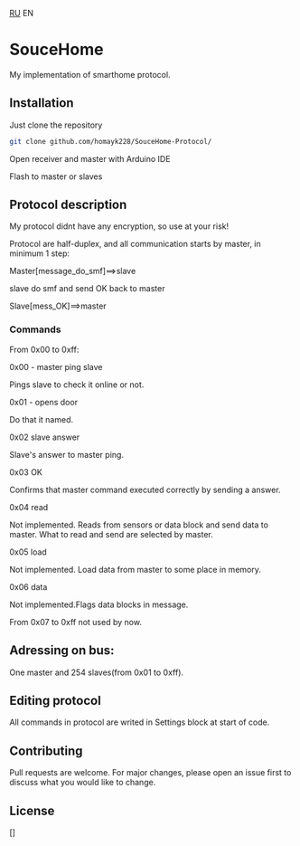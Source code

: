 [RU](Readme_rus.md) EN

# SouceHome

My implementation of smarthome protocol.

## Installation

Just clone the repository

```bash
git clone github.com/homayk228/SouceHome-Protocol/
```
Open receiver and master with Arduino IDE

Flash to master or slaves

## Protocol description

My protocol didnt have any encryption, so use at your risk!

Protocol are half-duplex, and all communication starts by master, in minimum 1 step:

Master[message_do_smf]==>slave

slave do smf and send OK back to master

Slave[mess_OK]==>master

### Commands

From 0x00 to 0xff:

0x00 - master ping slave

Pings slave to check it online or not.

0x01 - opens door

Do that it named.

0x02 slave answer

Slave's answer to master ping.

0x03 OK

Confirms that master command executed correctly by sending a answer.

0x04 read

Not implemented. Reads from sensors or data block and send data to master. What to read and send are selected by master.

0x05 load

Not implemented. Load data from master to some place in memory.

0x06 data

Not implemented.Flags data blocks in message.

From 0x07 to 0xff not used by now.

## Adressing on bus:

One master and 254 slaves(from 0x01 to 0xff).

## Editing protocol
All commands in protocol are writed in Settings block at start of code.


## Contributing

Pull requests are welcome. For major changes, please open an issue first
to discuss what you would like to change.

## License

[]
